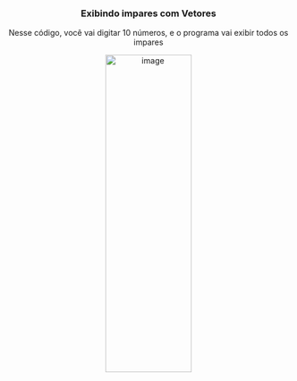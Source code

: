 <div align="center">
  <h3>Exibindo impares com Vetores</h3>
  <p>Nesse código, você vai digitar 10 números, e o programa vai exibir todos os impares</p>
<img width="154" height="568" alt="image" src="https://github.com/user-attachments/assets/98b360ef-329c-4211-8764-6f60870f9c75" />
</div>
